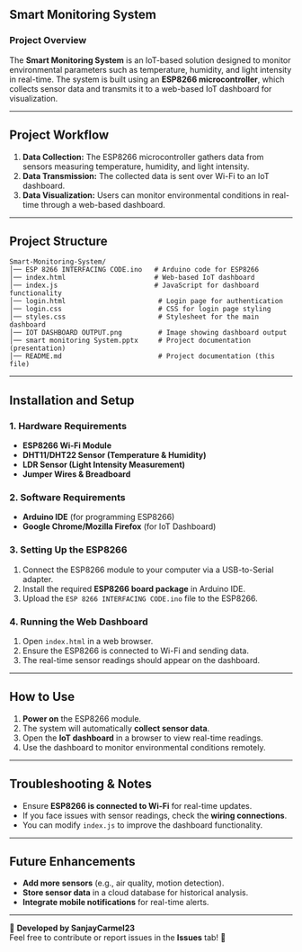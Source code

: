 ## **Smart Monitoring System**

### **Project Overview**
The **Smart Monitoring System** is an IoT-based solution designed to monitor environmental parameters such as temperature, humidity, and light intensity in real-time. The system is built using an **ESP8266 microcontroller**, which collects sensor data and transmits it to a web-based IoT dashboard for visualization.

---

## **Project Workflow**
1. **Data Collection:** The ESP8266 microcontroller gathers data from sensors measuring temperature, humidity, and light intensity.
2. **Data Transmission:** The collected data is sent over Wi-Fi to an IoT dashboard.
3. **Data Visualization:** Users can monitor environmental conditions in real-time through a web-based dashboard.

---

## **Project Structure**
```
Smart-Monitoring-System/
│── ESP 8266 INTERFACING CODE.ino   # Arduino code for ESP8266
│── index.html                      # Web-based IoT dashboard
│── index.js                        # JavaScript for dashboard functionality
│── login.html                       # Login page for authentication
│── login.css                        # CSS for login page styling
│── styles.css                       # Stylesheet for the main dashboard
│── IOT DASHBOARD OUTPUT.png         # Image showing dashboard output
│── smart monitoring System.pptx     # Project documentation (presentation)
│── README.md                        # Project documentation (this file)
```

---

## **Installation and Setup**

### **1. Hardware Requirements**
- **ESP8266 Wi-Fi Module**
- **DHT11/DHT22 Sensor (Temperature & Humidity)**
- **LDR Sensor (Light Intensity Measurement)**
- **Jumper Wires & Breadboard**

### **2. Software Requirements**
- **Arduino IDE** (for programming ESP8266)
- **Google Chrome/Mozilla Firefox** (for IoT Dashboard)

### **3. Setting Up the ESP8266**
1. Connect the ESP8266 module to your computer via a USB-to-Serial adapter.
2. Install the required **ESP8266 board package** in Arduino IDE.
3. Upload the `ESP 8266 INTERFACING CODE.ino` file to the ESP8266.

### **4. Running the Web Dashboard**
1. Open `index.html` in a web browser.
2. Ensure the ESP8266 is connected to Wi-Fi and sending data.
3. The real-time sensor readings should appear on the dashboard.

---

## **How to Use**
1. **Power on** the ESP8266 module.
2. The system will automatically **collect sensor data**.
3. Open the **IoT dashboard** in a browser to view real-time readings.
4. Use the dashboard to monitor environmental conditions remotely.

---

## **Troubleshooting & Notes**
- Ensure **ESP8266 is connected to Wi-Fi** for real-time updates.
- If you face issues with sensor readings, check the **wiring connections**.
- You can modify `index.js` to improve the dashboard functionality.

---

## **Future Enhancements**
- **Add more sensors** (e.g., air quality, motion detection).
- **Store sensor data** in a cloud database for historical analysis.
- **Integrate mobile notifications** for real-time alerts.

---
🚀 **Developed by SanjayCarmel23**  
Feel free to contribute or report issues in the **Issues** tab! 🎯

